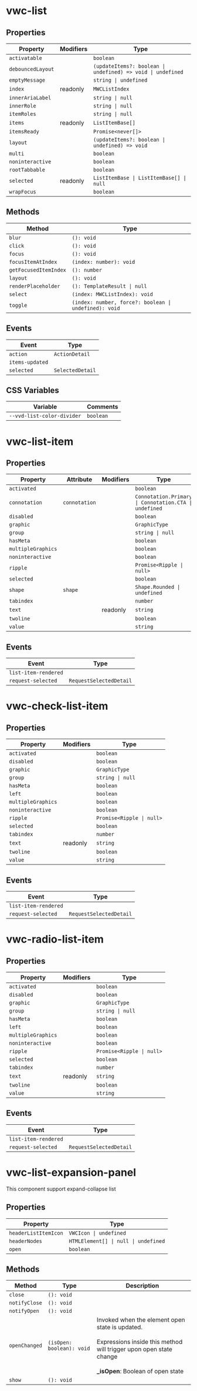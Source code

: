 # vwc-list

## Properties

| Property          | Modifiers | Type                                             |
|-------------------|-----------|--------------------------------------------------|
| `activatable`     |           | `boolean`                                        |
| `debouncedLayout` |           | `(updateItems?: boolean \| undefined) => void \| undefined` |
| `emptyMessage`    |           | `string \| undefined`                            |
| `index`           | readonly  | `MWCListIndex`                                   |
| `innerAriaLabel`  |           | `string \| null`                                 |
| `innerRole`       |           | `string \| null`                                 |
| `itemRoles`       |           | `string \| null`                                 |
| `items`           | readonly  | `ListItemBase[]`                                 |
| `itemsReady`      |           | `Promise<never[]>`                               |
| `layout`          |           | `(updateItems?: boolean \| undefined) => void`   |
| `multi`           |           | `boolean`                                        |
| `noninteractive`  |           | `boolean`                                        |
| `rootTabbable`    |           | `boolean`                                        |
| `selected`        | readonly  | `ListItemBase \| ListItemBase[] \| null`         |
| `wrapFocus`       |           | `boolean`                                        |

## Methods

| Method                | Type                                             |
|-----------------------|--------------------------------------------------|
| `blur`                | `(): void`                                       |
| `click`               | `(): void`                                       |
| `focus`               | `(): void`                                       |
| `focusItemAtIndex`    | `(index: number): void`                          |
| `getFocusedItemIndex` | `(): number`                                     |
| `layout`              | `(): void`                                       |
| `renderPlaceholder`   | `(): TemplateResult \| null`                     |
| `select`              | `(index: MWCListIndex): void`                    |
| `toggle`              | `(index: number, force?: boolean \| undefined): void` |

## Events

| Event           | Type             |
|-----------------|------------------|
| `action`        | `ActionDetail`   |
| `items-updated` |                  |
| `selected`      | `SelectedDetail` |

## CSS Variables

| Variable           					| Comments                   |
| --------------------------- |  ------------------------- |
| `--vvd-list-color-divider`  |  `boolean`                 |

# vwc-list-item

## Properties

| Property           | Attribute     | Modifiers | Type                                             |
|--------------------|---------------|-----------|--------------------------------------------------|
| `activated`        |               |           | `boolean`                                        |
| `connotation`      | `connotation` |           | `Connotation.Primary \| Connotation.CTA \| undefined` |
| `disabled`         |               |           | `boolean`                                        |
| `graphic`          |               |           | `GraphicType`                                    |
| `group`            |               |           | `string \| null`                                 |
| `hasMeta`          |               |           | `boolean`                                        |
| `multipleGraphics` |               |           | `boolean`                                        |
| `noninteractive`   |               |           | `boolean`                                        |
| `ripple`           |               |           | `Promise<Ripple \| null>`                        |
| `selected`         |               |           | `boolean`                                        |
| `shape`            | `shape`       |           | `Shape.Rounded \| undefined`                     |
| `tabindex`         |               |           | `number`                                         |
| `text`             |               | readonly  | `string`                                         |
| `twoline`          |               |           | `boolean`                                        |
| `value`            |               |           | `string`                                         |

## Events

| Event                | Type                    |
|----------------------|-------------------------|
| `list-item-rendered` |                         |
| `request-selected`   | `RequestSelectedDetail` |

# vwc-check-list-item

## Properties

| Property           | Modifiers | Type                      |
|--------------------|-----------|---------------------------|
| `activated`        |           | `boolean`                 |
| `disabled`         |           | `boolean`                 |
| `graphic`          |           | `GraphicType`             |
| `group`            |           | `string \| null`          |
| `hasMeta`          |           | `boolean`                 |
| `left`             |           | `boolean`                 |
| `multipleGraphics` |           | `boolean`                 |
| `noninteractive`   |           | `boolean`                 |
| `ripple`           |           | `Promise<Ripple \| null>` |
| `selected`         |           | `boolean`                 |
| `tabindex`         |           | `number`                  |
| `text`             | readonly  | `string`                  |
| `twoline`          |           | `boolean`                 |
| `value`            |           | `string`                  |

## Events

| Event                | Type                    |
|----------------------|-------------------------|
| `list-item-rendered` |                         |
| `request-selected`   | `RequestSelectedDetail` |

# vwc-radio-list-item

## Properties

| Property           | Modifiers | Type                      |
|--------------------|-----------|---------------------------|
| `activated`        |           | `boolean`                 |
| `disabled`         |           | `boolean`                 |
| `graphic`          |           | `GraphicType`             |
| `group`            |           | `string \| null`          |
| `hasMeta`          |           | `boolean`                 |
| `left`             |           | `boolean`                 |
| `multipleGraphics` |           | `boolean`                 |
| `noninteractive`   |           | `boolean`                 |
| `ripple`           |           | `Promise<Ripple \| null>` |
| `selected`         |           | `boolean`                 |
| `tabindex`         |           | `number`                  |
| `text`             | readonly  | `string`                  |
| `twoline`          |           | `boolean`                 |
| `value`            |           | `string`                  |

## Events

| Event                | Type                    |
|----------------------|-------------------------|
| `list-item-rendered` |                         |
| `request-selected`   | `RequestSelectedDetail` |

# vwc-list-expansion-panel

This component support expand-collapse list

## Properties

| Property             | Type                                 |
|----------------------|--------------------------------------|
| `headerListItemIcon` | `VWCIcon \| undefined`               |
| `headerNodes`        | `HTMLElement[] \| null \| undefined` |
| `open`               | `boolean`                            |

## Methods

| Method        | Type                      | Description                                      |
|---------------|---------------------------|--------------------------------------------------|
| `close`       | `(): void`                |                                                  |
| `notifyClose` | `(): void`                |                                                  |
| `notifyOpen`  | `(): void`                |                                                  |
| `openChanged` | `(isOpen: boolean): void` | Invoked when the element open state is updated.<br /><br />Expressions inside this method will trigger upon open state change<br /><br />**_isOpen**: Boolean of open state |
| `show`        | `(): void`                |                                                  |
